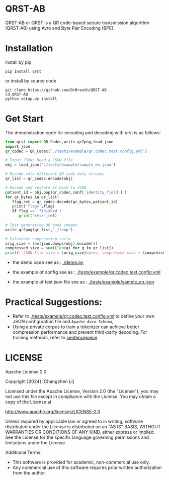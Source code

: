 # QRST-AB

QRST-AB or QRST is a  QR code-based secure transmission algorithm (QRST-AB) using Avro and Byte Pair Encoding (BPE).

# Installation

install by pip
```shell
pip install qrst
```

or install by source code
```shell
git clone https://github.com/DrBreath/QRST-AB
cd QRST-AB
python setup.py install 
```
# Get Start

The demonstration code for encoding and decoding with qrst is as follows:
```python
from qrst import QR_Codec,write_qr2png,load_json
import json
qr_codec = QR_Codec('./tests/example/qr.codec.test.config.yml')

# Input JSON: Read a JSON file
obj = load_json('./tests/example/sample_en.json')

# Encode into different QR code data streams
qr_list = qr_codec.encode(obj)

# Decode and restore it back to JSON
patient_id = obj.pop(qr_codec.conf['identity_field'] )
for qr_bytes in qr_list:
   flag,ret = qr_codec.decode(qr_bytes,patient_id)
   print('flag=',flag)
   if flag == 'finished':
      print('ret=',ret)
  
# Test generating QR code images
write_qr2png(qr_list,'./temp')

# Calculate compression ratio
orig_size = len(json.dumps(obj).encode())
compressed_size = sum([len(q) for q in qr_list])
print(f'JSON file size = {orig_size}bytes, compressed siez = {compressed_size}bytes,Compressed Ratio={orig_size/compressed_size:.2f}')
```

- the demo code see as : [./demo.py](./demo.py)
- the example of config see as : [./tests/example/qr.codec.test.config.yml](./tests/example/qr.codec.test.config.yml) 

- the example of test json file see as : [./tests/example/sample_en.json](./tests/example/sample_en.json) 

# Practical Suggestions:
- Refer to [./tests/example/qr.codec.test.config.yml](./tests/example/qr.codec.test.config.ym)  to define your own JSON configuration file and `Apache Avro Schema`, 
- Using a private corpus to train a tokenizer can achieve better compression performance and prevent third-party decoding. For training methods, refer to [sentencepiece](https://github.com/google/sentencepiece)

# LICENSE
Apache License 2.0

Copyright [2024] [Changzhen Li]

Licensed under the Apache License, Version 2.0 (the "License");
you may not use this file except in compliance with the License.
You may obtain a copy of the License at

   http://www.apache.org/licenses/LICENSE-2.0

Unless required by applicable law or agreed to in writing, software
distributed under the License is distributed on an "AS IS" BASIS,
WITHOUT WARRANTIES OR CONDITIONS OF ANY KIND, either express or implied.
See the License for the specific language governing permissions and
limitations under the License.

Additional Terms:
- This software is provided for academic, non-commercial use only.
- Any commercial use of this software requires prior written authorization from the author.